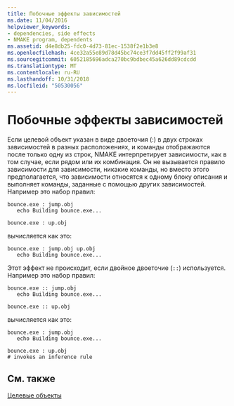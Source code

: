 ```yaml
---
title: Побочные эффекты зависимостей
ms.date: 11/04/2016
helpviewer_keywords:
- dependencies, side effects
- NMAKE program, dependents
ms.assetid: d4e8db25-fdc0-4d73-81ec-1538f2e1b3e8
ms.openlocfilehash: 4ce32a55e89d78d45bc74ce3f7dd45ff2f99af31
ms.sourcegitcommit: 6052185696adca270bc9bdbec45a626dd89cdcdd
ms.translationtype: MT
ms.contentlocale: ru-RU
ms.lasthandoff: 10/31/2018
ms.locfileid: "50530056"
---
```

# <a name="dependency-side-effects"></a>Побочные эффекты зависимостей

Если целевой объект указан в виде двоеточия (:) в двух строках зависимостей в разных расположениях, и команды отображаются после только одну из строк, NMAKE интерпретирует зависимости, как в том случае, если рядом или их комбинация. Он не вызывается правило зависимости для зависимости, никакие команды, но вместо этого предполагается, что зависимости относятся к одному блоку описания и выполняет команды, заданные с помощью других зависимостей. Например это набор правил:

```Output
bounce.exe : jump.obj
   echo Building bounce.exe...

bounce.exe : up.obj
```

вычисляется как это:

```Output
bounce.exe : jump.obj up.obj
   echo Building bounce.exe...
```

Этот эффект не происходит, если двойное двоеточие (`::`) используется. Например это набор правил:

```Output
bounce.exe :: jump.obj
   echo Building bounce.exe...

bounce.exe :: up.obj
```

вычисляется как это:

```Output
bounce.exe : jump.obj
   echo Building bounce.exe...

bounce.exe : up.obj
# invokes an inference rule
```

## <a name="see-also"></a>См. также

[Целевые объекты](../build/targets.md)